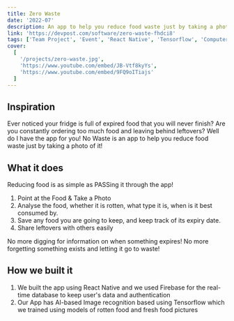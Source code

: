 ```yaml
---
title: Zero Waste
date: '2022-07'
description: An app to help you reduce food waste just by taking a photo of it!
link: 'https://devpost.com/software/zero-waste-fhdci8'
tags: ['Team Project', 'Event', 'React Native', 'Tensorflow', 'Computer Vision']
cover:
  [
    '/projects/zero-waste.jpg',
    'https://www.youtube.com/embed/JB-Vtf8kyYs',
    'https://www.youtube.com/embed/9FQ9oITiajs'
  ]
---
```


## Inspiration

Ever noticed your fridge is full of expired food that you will never finish? Are you constantly ordering too much food and leaving behind leftovers? Well do I have the app for you! No Waste is an app to help you reduce food waste just by taking a photo of it!

## What it does

Reducing food is as simple as PASSing it through the app!

1. Point at the Food & Take a Photo
2. Analyse the food, whether it is rotten, what type it is, when is it best consumed by.
3. Save any food you are going to keep, and keep track of its expiry date.
4. Share leftovers with others easily

No more digging for information on when something expires! No more forgetting something exists and letting it go to waste!

## How we built it

1. We built the app using React Native and we used Firebase for the real-time database to keep user's data and authentication
2. Our App has AI-based Image recognition based using Tensorflow which we trained using models of rotten food and fresh food pictures

<!--<iframe width="786" height="556" src="https://www.youtube.com/embed/JB-Vtf8kyYs" title="LifeHack Zero Waste" frameborder="0" allow="accelerometer; autoplay; clipboard-write; encrypted-media; gyroscope; picture-in-picture; web-share" allowfullscreen></iframe>
<iframe width="786" height="556" src="https://www.youtube.com/embed/9FQ9oITiajs" title="No Waste App Demo (Team OneSky) - NUS LifeHack 2022 Submission" frameborder="0" allow="accelerometer; autoplay; clipboard-write; encrypted-media; gyroscope; picture-in-picture; web-share" allowfullscreen></iframe>
-->
